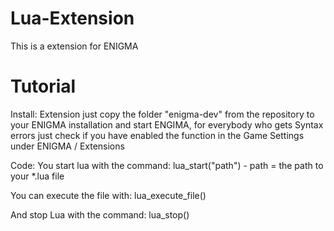 # Lua-Extension
This is a extension for ENIGMA
# Tutorial
Install:
Extension just copy the folder "enigma-dev" from the repository to your ENIGMA installation and start ENGIMA, for everybody who gets Syntax errors just check if you have enabled the function in the Game Settings under ENIGMA / Extensions

Code:
You start lua with the command:
lua_start("path") - path = the path to your *.lua file

You can execute the file with:
lua_execute_file()

And stop Lua with the command:
lua_stop()
